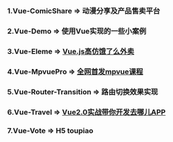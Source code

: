### 1.Vue-ComicShare => 动漫分享及产品售卖平台<br>

### 2.Vue-Demo => 使用Vue实现的一些小案例<br>

### 3.Vue-Eleme => [Vue.js高仿饿了么外卖](https://coding.imooc.com/class/74.html)<br>

### 4.Vue-MpvuePro => [全网首发mpvue课程](https://coding.imooc.com/class/218.html)

### 5.Vue-Router-Transition => 路由切换效果实现

### 6.Vue-Travel => [Vue2.0实战带你开发去哪儿APP](https://coding.imooc.com/class/203.html)

### 7.Vue-Vote => H5 toupiao
